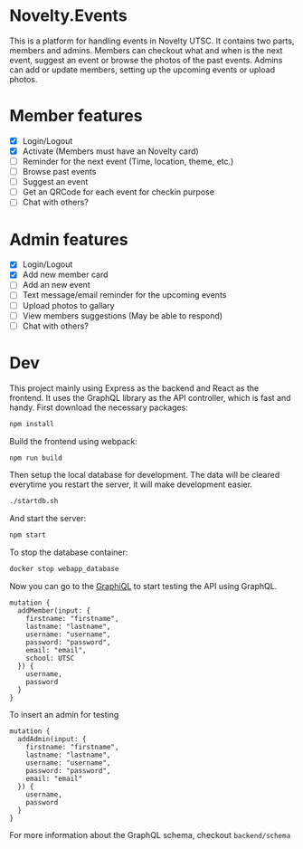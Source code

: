 # Novelty.Events
This is a platform for handling events in Novelty UTSC. It contains two parts, members and admins. Members can checkout what and when is the next event, suggest an event or browse the photos of the past events. Admins can add or update members, setting up the upcoming events or upload photos.

# Member features
- [x] Login/Logout
- [x] Activate (Members must have an Novelty card)
- [ ] Reminder for the next event (Time, location, theme, etc.)
- [ ] Browse past events
- [ ] Suggest an event
- [ ] Get an QRCode for each event for checkin purpose
- [ ] Chat with others?

# Admin features
- [x] Login/Logout
- [x] Add new member card
- [ ] Add an new event
- [ ] Text message/email reminder for the upcoming events
- [ ] Upload photos to gallary
- [ ] View members suggestions (May be able to respond)
- [ ] Chat with others?

# Dev
This project mainly using Express as the backend and React as the frontend. It uses the GraphQL library as the API controller, which is fast and handy. First download the necessary packages:

```sh
npm install
```

Build the frontend using webpack:

```sh
npm run build
```

Then setup the local database for development. The data will be cleared everytime you restart the server, it will make development easier.

```sh
./startdb.sh
```

And start the server:

```sh
npm start
```

To stop the database container:

```sh
docker stop webapp_database
```

Now you can go to the [GraphiQL](http://localhost:4000/graphql) to start testing the API using GraphQL.

```
mutation {
  addMember(input: {
    firstname: "firstname",
    lastname: "lastname",
    username: "username",
    password: "password",
    email: "email",
    school: UTSC
  }) {
    username,
    password
  }
}
```

To insert an admin for testing

```
mutation {
  addAdmin(input: {
    firstname: "firstname",
    lastname: "lastname",
    username: "username",
    password: "password",
    email: "email"
  }) {
    username,
    password
  }
}
```

For more information about the GraphQL schema, checkout `backend/schema`